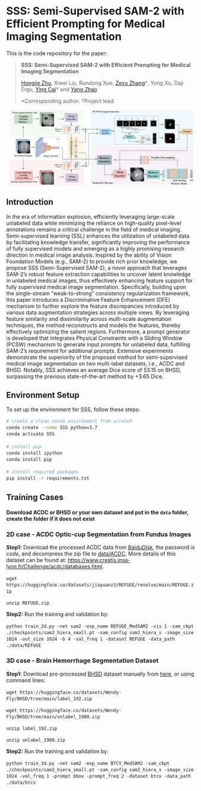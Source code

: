 # SSS: Semi-Supervised SAM-2 with Efficient Prompting for Medical Imaging Segmentation
This is the code repository for the paper:

> **SSS: Semi-Supervised SAM-2 with Efficient Prompting for Medical Imaging Segmentation**
> 
>[Hongjie Zhu](https://github.com/Potato2187/), Xiwei Liu, Rundong Xue, [Zeyu Zhang](https://steve-zeyu-zhang.github.io/)†, Yong Xu, Daji Ergu, [Ying Cai](https://ieeexplore.ieee.org/author/37087137422)* and [Yang Zhao](https://yangyangkiki.github.io/)
>
>*Corresponding author. †Project lead.
>

![项目相关的描述](image.png)

## Introduction
In the era of information explosion, efficiently leveraging large-scale unlabeled data while minimizing the reliance on high-quality pixel-level annotations remains a critical challenge in the field of medical imaging. Semi-supervised learning (SSL) enhances the utilization of unlabeled data by facilitating knowledge transfer, significantly improving the performance of fully supervised models and emerging as a highly promising research direction in medical image analysis. Inspired by the ability of Vision Foundation Models (e.g., SAM-2) to provide rich prior knowledge, we propose SSS (Semi-Supervised SAM-2), a novel approach that leverages SAM-2’s robust feature extraction capabilities to uncover latent knowledge in unlabeled medical images, thus effectively enhancing feature support for fully supervised medical image segmentation. Specifically, building upon the single-stream “weak-to-strong” consistency regularization framework, this paper introduces a Discriminative Feature Enhancement (DFE) mechanism to further explore the feature discrepancies introduced by various data augmentation strategies across multiple views. By leveraging feature similarity and dissimilarity across multi-scale augmentation techniques, the method reconstructs and models the features, thereby effectively optimizing the salient regions. Furthermore, a prompt generator is developed that integrates Physical Constraints with a Sliding Window (PCSW) mechanism to generate input prompts for unlabeled data, fulfilling SAM-2’s requirement for additional prompts. Extensive experiments demonstrate the superiority of the proposed method for semi-supervised medical image segmentation on two multi-label datasets, i.e., ACDC and BHSD. Notably, SSS achieves an average Dice score of 53.15 on BHSD, surpassing the previous state-of-the-art method by +3.65 Dice.

## Environment Setup

To set up the environment for SSS, follow these steps:

```sh
# create a clean conda environment from scratch
conda create --name SSS python=3.7
conda activate SSS

# install pip
conda install ipython
conda install pip

# install required packages
pip install -r requirements.txt
```
## Training Cases
 #### Download ACDC or BHSD or your own dataset and put in the ``data`` folder, create the folder if it does not exist 
 
 ### 2D case - ACDC Optic-cup Segmentation from Fundus Images

**Step1:**  Download the processed ACDC data from [BaiduDisk](https://pan.baidu.com/s/1d0cFhj3LU029oHajNni8KQ), the password is *code*, and decompress the zip file to [data/ACDC](https://github.com/Luoxd1996/SSL4MIS/edit/master/data/ACDC). More details of this dataset can be found at:  https://www.creatis.insa-lyon.fr/Challenge/acdc/databases.html.

 ``wget https://huggingface.co/datasets/jiayuanz3/REFUGE/resolve/main/REFUGE.zip``

 ``unzip REFUGE.zip``

 **Step2:** Run the training and validation by:
 
``python train_2d.py -net sam2 -exp_name REFUGE_MedSAM2 -vis 1 -sam_ckpt ./checkpoints/sam2_hiera_small.pt -sam_config sam2_hiera_s -image_size 1024 -out_size 1024 -b 4 -val_freq 1 -dataset REFUGE -data_path ./data/REFUGE``

 ### 3D case - Brain Hemorrhage Segmentation Dataset
 
 **Step1:** Download pre-processed [BHSD](https://github.com/White65534/BHSD?tab=readme-ov-file) dataset manually from [here](https://huggingface.co/datasets/Wendy-Fly/BHSD/tree/main), or using command lines:

 ``wget https://huggingface.co/datasets/Wendy-Fly/BHSD/tree/main/label_192.zip``
 
 ``wget https://huggingface.co/datasets/Wendy-Fly/BHSD/tree/main/unlabel_1980.zip``
 
 ``unzip label_192.zip``
 
 ``unzip unlabel_1980.zip``
 
**Step2:** Run the training and validation by:


 ``python train_3d.py -net sam2 -exp_name BTCV_MedSAM2 -sam_ckpt ./checkpoints/sam2_hiera_small.pt -sam_config sam2_hiera_s -image_size 1024 -val_freq 1 -prompt bbox -prompt_freq 2 -dataset btcv -data_path ./data/btcv``
